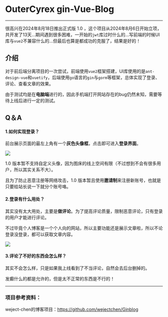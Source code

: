 # OuterCyrex gin-Vue-Blog

------

很高兴在2024年8月18日推出正式版 1.0 ，这个项目从2024年8月6日开始立项，共开发了13天...期间遇到很多困难，一开始的`jwt`库过时什么的...写前端的时候UI库与`vue2`不兼容什么的...但最后也算是都成功的克服了，结果是好的！

## 介绍
对于前后端分离项目的一次尝试，前端使用`vue2`框架搭建，UI库使用的是`ant-design-vue`和`vuetify`，后端使用`go`语言的`gin`与`gorm`等框架，总体实现了登录、评论、查看文章的效果。

由于测试均是在**电脑端**进行的，因此手机端打开网站存在的bug仍然未知，需要等待上线后进行一定的测试。



## Q＆A

#### 1.如何实现登录？

前台展示页面的最左上角有一个**灰色头像框**，点击即可进入**登录界面**。

![](http://shwfbbqxt.hd-bkt.clouddn.com/6H3VF3%5D5Y%5DXX%25~24N%60P%7B%29VN.png)

1.0 版本暂不支持自定义头像，因为图床的线上空间有限（不过想到不会有很多用户，所以其实关系不大）。

且为了防止恶意注册等网络攻击，1.0 版本暂且使用**邀请制**来注册新账号，也就是只要给站长说一下就分个账号咯。



#### 2.登录有什么用处？

其实没有太大用处，主要是**做评论**。为了提高评论质量，限制恶意评论，只有登录的用户才能进行评论。

不过毕竟个人博客是一个个人向的网站，所以主要功能还是展示文章啦，所以不论登录没登录，都可以获取文章内容。

![](http://shwfbbqxt.hd-bkt.clouddn.com/%28%24WDGZ%28B%7B8M1QP%28Q%5D_U6QS2.png)



#### 3.评论了不好的东西会怎么样？

其实不会怎么样，只是如果我上线看到了不当评论，自然会去后台删掉的。

发癫什么的都是允许的，但是太不正常的东西是不行的！



------

### 项目参考资料：

weject-chen的博客项目：https://github.com/wejectchen/Ginblog
